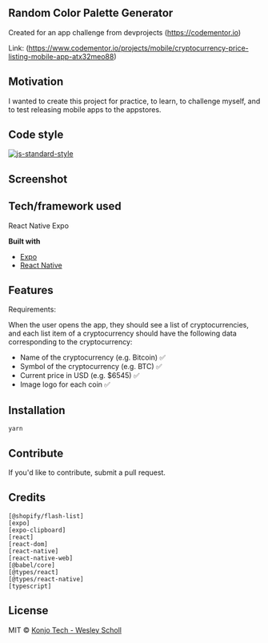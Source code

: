 ## Random Color Palette Generator
Created for an app challenge from devprojects (https://codementor.io)

Link: (https://www.codementor.io/projects/mobile/cryptocurrency-price-listing-mobile-app-atx32meo88)

## Motivation

I wanted to create this project for practice, to learn, to challenge myself, and to test releasing mobile apps to the appstores. 

## Code style

[![js-standard-style](https://img.shields.io/badge/code%20style-standard-brightgreen.svg?style=flat)](https://github.com/feross/standard)

## Screenshot



## Tech/framework used
React Native Expo

<b>Built with</b>
- [Expo](https://expo.dev/)
- [React Native](https://reactnative.dev/)

## Features

Requirements:


When the user opens the app, they should see a list of cryptocurrencies, and each list item of a cryptocurrency should have the following data corresponding to the cryptocurrency:

- Name of the cryptocurrency (e.g. Bitcoin) ✅
- Symbol of the cryptocurrency (e.g. BTC) ✅
- Current price in USD (e.g. $6545) ✅
- Image logo for each coin ✅


## Installation

`yarn`

## Contribute

If you'd like to contribute, submit a pull request.

## Credits

    [@shopify/flash-list]
    [expo]
    [expo-clipboard]
    [react]
    [react-dom]
    [react-native]
    [react-native-web]
    [@babel/core]
    [@types/react]
    [@types/react-native]
    [typescript]

## License

MIT © [Konjo Tech - Wesley Scholl](2023)
